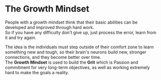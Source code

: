 # The Growth Mindset
People with a growth mindset think that their basic abilities can be developed and improved through hard work.  
So if you have any difficulty don't give up, just process the error, learn from it and try again.  

The idea is the individuals must step outside of their comfort zone to learn something new and tough, so their brain's neurons build new, stronger connections, and they become better over time.  
The **Growth Mindset** is used to build the **Grit** which is Passion and commitment for very long-term objectives, as well as working extremely hard to make the goals a reality.
